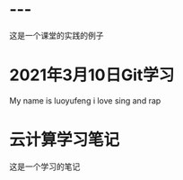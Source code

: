 # ---
这是一个课堂的实践的例子

# 2021年3月10日Git学习

My name is luoyufeng
i love sing and rap

# 云计算学习笔记

这是一个学习的笔记
